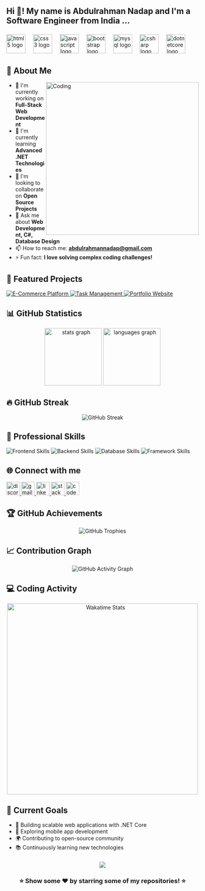 <h2 align="left">Hi 👋! My name is Abdulrahman Nadap and I'm a Software Engineer from India ...</h2>

###

<div align="left">
  <img src="https://cdn.jsdelivr.net/gh/devicons/devicon/icons/html5/html5-original.svg" height="50" alt="html5 logo"  />
  <img width="12" />
  <img src="https://cdn.jsdelivr.net/gh/devicons/devicon/icons/css3/css3-original.svg" height="50" alt="css3 logo"  />
  <img width="12" />
  <img src="https://cdn.jsdelivr.net/gh/devicons/devicon/icons/javascript/javascript-original.svg" height="50" alt="javascript logo"  />
  <img width="12" />
  <img src="https://cdn.jsdelivr.net/gh/devicons/devicon/icons/bootstrap/bootstrap-original.svg" height="50" alt="bootstrap logo"  />
  <img width="12" />
  <img src="https://cdn.jsdelivr.net/gh/devicons/devicon/icons/mysql/mysql-original.svg" height="50" alt="mysql logo"  />
  <img width="12" />
  <img src="https://cdn.jsdelivr.net/gh/devicons/devicon/icons/csharp/csharp-original.svg" height="50" alt="csharp logo"  />
  <img width="12" />
  <img src="https://cdn.jsdelivr.net/gh/devicons/devicon/icons/dotnetcore/dotnetcore-original.svg" height="50" alt="dotnetcore logo"  />
</div>

###

## 🌟 About Me

<img align="right" alt="Coding" width="400" src="https://github.com/Ayushparikh-code/Ayushparikh-code/blob/main/coding-freak%20(1).gif">

- 🔭 I'm currently working on **Full-Stack Web Development**
- 🌱 I'm currently learning **Advanced .NET Technologies**
- 👯 I'm looking to collaborate on **Open Source Projects**
- 💬 Ask me about **Web Development, C#, Database Design**
- 📫 How to reach me: **abdulrahmannadap@gmail.com**
- ⚡ Fun fact: **I love solving complex coding challenges!**

###

## 🚀 Featured Projects

<div align="left">
  <a href="#" target="_blank">
    <img src="https://img.shields.io/badge/Project-E_Commerce_Platform-blue?style=for-the-badge&logo=shopping-cart&logoColor=white" alt="E-Commerce Platform" />
  </a>
  <a href="#" target="_blank">
    <img src="https://img.shields.io/badge/Project-Task_Management_System-green?style=for-the-badge&logo=trello&logoColor=white" alt="Task Management" />
  </a>
  <a href="#" target="_blank">
    <img src="https://img.shields.io/badge/Project-Portfolio_Website-purple?style=for-the-badge&logo=web&logoColor=white" alt="Portfolio Website" />
  </a>
</div>

###

## 📊 GitHub Statistics

<div align="center">
  <img src="https://github-readme-stats.vercel.app/api?username=abdulrahmannadap&hide_title=false&hide_rank=false&show_icons=true&include_all_commits=true&count_private=true&disable_animations=false&theme=dracula&locale=en&hide_border=false&order=1" height="150" alt="stats graph"  />
  <img src="https://github-readme-stats.vercel.app/api/top-langs?username=abdulrahmannadap&locale=en&hide_title=false&layout=compact&card_width=320&langs_count=5&theme=dracula&hide_border=false&order=2" height="150" alt="languages graph"  />
</div>

###

## 🔥 GitHub Streak

<div align="center">
  <img src="https://github-readme-streak-stats.herokuapp.com/?user=abdulrahmannadap&theme=dracula&hide_border=false" alt="GitHub Streak" />
</div>

###

## 💼 Professional Skills

<div align="left">
  <img src="https://img.shields.io/badge/Frontend-HTML%20|%20CSS%20|%20JavaScript-orange?style=flat-square&logo=html5" alt="Frontend Skills" />
  <img src="https://img.shields.io/badge/Backend-C%23%20|%20.NET%20Core-blue?style=flat-square&logo=dotnet" alt="Backend Skills" />
  <img src="https://img.shields.io/badge/Database-MySQL%20|%20SQL%20Server-green?style=flat-square&logo=mysql" alt="Database Skills" />
  <img src="https://img.shields.io/badge/Framework-Bootstrap%20|%20ASP.NET-purple?style=flat-square&logo=bootstrap" alt="Framework Skills" />
</div>

###

## 🌐 Connect with me

<div align="left">
  <a href="https://discord.com/channels/@me/995030735784247367" target="_blank">
    <img src="https://img.shields.io/static/v1?message=Discord&logo=discord&label=&color=7289DA&logoColor=white&labelColor=&style=for-the-badge" height="35" alt="discord logo"  />
  </a>
  <a href="mailto:abdulrahmannadap@gmail.com" target="_blank">
    <img src="https://img.shields.io/static/v1?message=Gmail&logo=gmail&label=&color=D14836&logoColor=white&labelColor=&style=for-the-badge" height="35" alt="gmail logo"  />
  </a>
  <a href="https://www.linkedin.com/in/aabdulrhman-nadap-1ab389255/" target="_blank">
    <img src="https://img.shields.io/static/v1?message=LinkedIn&logo=linkedin&label=&color=0077B5&logoColor=white&labelColor=&style=for-the-badge" height="35" alt="linkedin logo"  />
  </a>
  <a href="https://stackoverflow.com/users/21017383/arhman-nadap" target="_blank">
    <img src="https://img.shields.io/static/v1?message=Stackoverflow&logo=stackoverflow&label=&color=FE7A16&logoColor=white&labelColor=white&style=for-the-badge" height="35" alt="stackoverflow logo"  />
  </a>
  <a href="https://codepen.io/Abdulrahmannadap" target="_blank">
    <img src="https://img.shields.io/static/v1?message=Codepen&logo=codepen&label=&color=000000&logoColor=white&labelColor=&style=for-the-badge" height="35" alt="codepen logo"  />
  </a>
</div>

###

## 🏆 GitHub Achievements

<div align="center">
  <img src="https://github-profile-trophy.vercel.app/?username=abdulrahmannadap&theme=dracula&no-frame=false&no-bg=false&margin-w=4" alt="GitHub Trophies" />
</div>

###

## 📈 Contribution Graph

<div align="center">
  <img src="https://github-readme-activity-graph.vercel.app/graph?username=abdulrahmannadap&theme=dracula&bg_color=282A36&color=50FA7B&line=FF79C6&point=F8F8F2&area=true&hide_border=false" alt="GitHub Activity Graph" />
</div>

###

## 💻 Coding Activity

<div align="center">
  <img src="https://wakatime.com/share/@abdulrahmannadap/2f4e6c94-8c4f-4c59-b1f5-7c8e5a9d2b3f.svg" alt="Wakatime Stats" width="500" />
</div>

###

## 🎯 Current Goals

- 🚀 Building scalable web applications with .NET Core
- 📱 Exploring mobile app development
- 🌍 Contributing to open-source community
- 📚 Continuously learning new technologies

###

<div align="center">
  <img src="https://profile-counter.glitch.me/abdulrahmannadap/count.svg?"  />
</div>

###

<div align="center">
  <h3>⭐ Show some ❤️ by starring some of my repositories! ⭐</h3>
</div>

###
